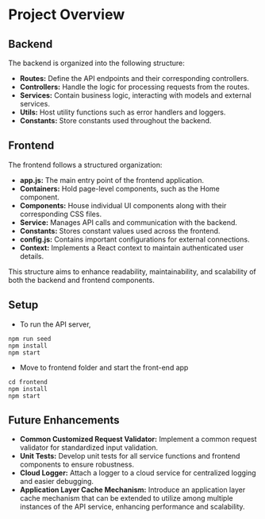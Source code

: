 # Project Overview

## Backend

The backend is organized into the following structure:

- **Routes:** Define the API endpoints and their corresponding controllers.
- **Controllers:** Handle the logic for processing requests from the routes.
- **Services:** Contain business logic, interacting with models and external services.
- **Utils:** Host utility functions such as error handlers and loggers.
- **Constants:** Store constants used throughout the backend.

## Frontend

The frontend follows a structured organization:

- **app.js:** The main entry point of the frontend application.
- **Containers:** Hold page-level components, such as the Home component.
- **Components:** House individual UI components along with their corresponding CSS files.
- **Service:** Manages API calls and communication with the backend.
- **Constants:** Stores constant values used across the frontend.
- **config.js:** Contains important configurations for external connections.
- **Context:** Implements a React context to maintain authenticated user details.

This structure aims to enhance readability, maintainability, and scalability of both the backend and frontend components.

## Setup

- To run the API server,

```
npm run seed
npm install
npm start
```

- Move to frontend folder and start the front-end app

```
cd frontend
npm install
npm start
```

## Future Enhancements

- **Common Customized Request Validator:** Implement a common request validator for standardized input validation.
- **Unit Tests:** Develop unit tests for all service functions and frontend components to ensure robustness.
- **Cloud Logger:** Attach a logger to a cloud service for centralized logging and easier debugging.
- **Application Layer Cache Mechanism:** Introduce an application layer cache mechanism that can be extended to utilize among multiple instances of the API service, enhancing performance and scalability.
